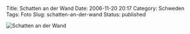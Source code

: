 Title: Schatten an der Wand
Date: 2006-11-20 20:17
Category: Schweden
Tags: Foto
Slug: schatten-an-der-wand
Status: published

![Schatten an der
Wand](/pic/brickleaves.jpg "Schatten an der Wand")

